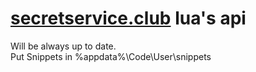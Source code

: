 # [secretservice.club](https://secretservice.club/) lua's api
Will be always up to date.\
Put Snippets in %appdata%\Code\User\snippets
